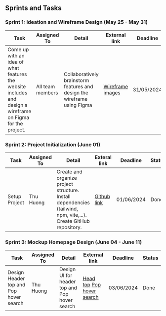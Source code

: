 ## Sprints and Tasks


### Sprint 1: Ideation and Wireframe Design (May 25 - May 31)

<div class="container mx-auto p-4">
    <table class="min-w-full border-collapse border border-gray-400">
        <thead>
            <tr>
                <th class="border border-gray-400 bg-purple-200 px-4 py-2"><b>Task</b></th>
                <th class="border border-gray-400 bg-purple-200 px-4 py-2"><b>Assigned To</b></th>
                <th class="border border-gray-400 bg-purple-200 px-4 py-2"><b>Detail</b></th>
                <th class="border border-gray-400 bg-purple-200 px-4 py-2"><b>External link</b></th>
                <th class="border border-gray-400 bg-purple-200 px-4 py-2"><b>Deadline</b></th>
                <th class="border border-gray-400 bg-purple-200 px-4 py-2"><b>Status<b></th>
            </tr>
        </thead>
        <tbody>
            <tr>
                <td class="border border-gray-400 px-4 py-2">Come up with an idea of what features the website includes and design a wireframe on Figma for the project.</td>
                <td class="border border-gray-400 px-4 py-2">All team members</td>
                <td class="border border-gray-400 px-4 py-2">Collaboratively brainstorm features and design the wireframe using Figma</td>
                <td class="border border-gray-400 px-4 py-2">
                <a href='/content/Wireframe/wireframe_img'>Wireframe images</a>
                </td>
                <td class="border border-gray-400 px-4 py-2">31/05/2024</td>
                <td class="border border-gray-400 px-4 py-2">Done</td>
            </tr>
    </table>
</div>

### Sprint 2: Project Initialization (June 01)

<div class="container mx-auto p-4">
    <table class="min-w-full border-collapse border border-gray-400">
        <thead>
            <tr>
                <th class="border border-gray-400 bg-purple-200 px-4 py-2"><b>Task</b></th>
                <th class="border border-gray-400 bg-purple-200 px-4 py-2"><b>Assigned To</b></th>
                <th class="border border-gray-400 bg-purple-200 px-4 py-2"><b>Detail</b></th>
                <th class="border border-gray-400 bg-purple-200 px-4 py-2"><b>Exteral link</b></th>
                <th class="border border-gray-400 bg-purple-200 px-4 py-2"><b>Deadline</b></th>
                <th class="border border-gray-400 bg-purple-200 px-4 py-2"><b>Status<b></th>
            </tr>
        </thead>
        <tbody>
            <tr>
                <td class="border border-gray-400 px-4 py-2">Setup Project</td>
                <td class="border border-gray-400 px-4 py-2">Thu Huong</td>
                <td class="border border-gray-400 px-4 py-2">Create and organize project structure. Install dependencies (tailwind, npm, vite,...). Create GitHub repository.</td>
                <td class="border border-gray-400 px-4 py-2">
                <a href='https://github.com/Thuhuong554/2SS_website.github.io'>Github link</a>
                </td>
                <td class="border border-gray-400 px-4 py-2">01/06/2024</td>
                <td class="border border-gray-400 px-4 py-2">Done</td>
            </tr>
    </table>
</div>

### Sprint 3: Mockup Homepage Design (June 04 - June 11)

<div class="container mx-auto p-4">
    <table class="min-w-full border-collapse border border-gray-400">
        <thead>
            <tr>
                <th class="border border-gray-400 bg-purple-200 px-4 py-2"><b>Task</b></th>
                <th class="border border-gray-400 bg-purple-200 px-4 py-2"><b>Assigned To</b></th>
                <th class="border border-gray-400 bg-purple-200 px-4 py-2"><b>Detail</b></th>
                <th class="border border-gray-400 bg-purple-200 px-4 py-2"><b>External link</b></th>
                <th class="border border-gray-400 bg-purple-200 px-4 py-2"><b>Deadline</b></th>
                <th class="border border-gray-400 bg-purple-200 px-4 py-2"><b>Status<b></th>
            </tr>
        </thead>
        <tbody>
            <tr>
                <td class="border border-gray-400 px-4 py-2">Design Header top and Pop hover search</td>
                <td class="border border-gray-400 px-4 py-2">Thu Huong</td>
                <td class="border border-gray-400 px-4 py-2">Design UI for header top and Pop hover search</td>
                <td class="border border-gray-400 px-4 py-2">
                <a href='/content/Planning/Detail_homepage/heading_top.png'>Head top</a>
                <a href='/content/Planning/Detail_homepage/Search_hover.png'>Pop hover search</a>
                </td>
                <td class="border border-gray-400 px-4 py-2">03/06/2024</td>
                <td class="border border-gray-400 px-4 py-2">Done</td>
            </tr>
    </table>
</div>

